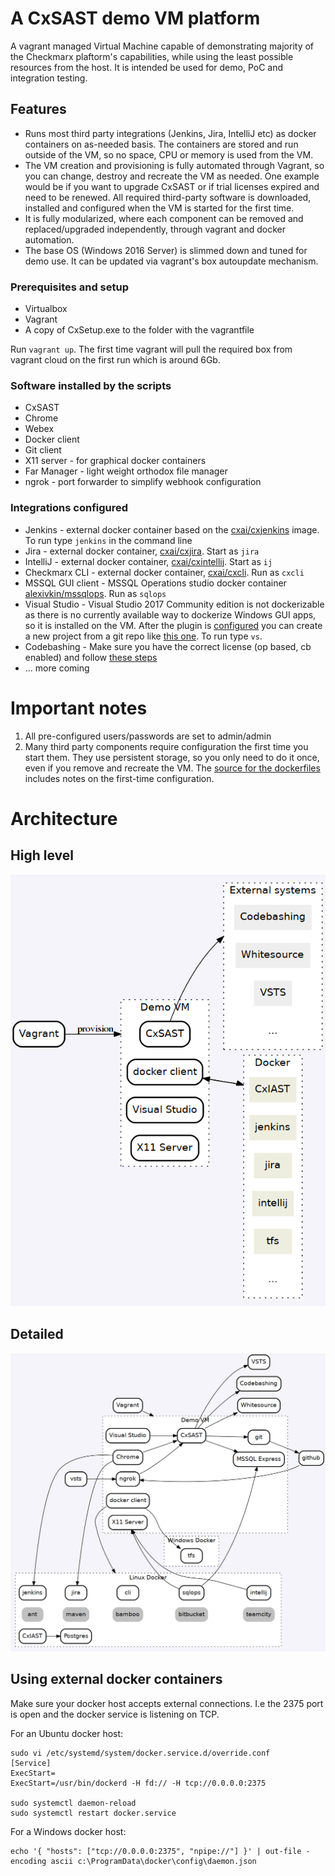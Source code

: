 # A CxSAST demo VM platform
A vagrant managed Virtual Machine capable of demonstrating majority of the Checkmarx plaftorm's capabilities, while using the least possible resources from the host. It is intended be used for demo, PoC and integration testing.

## Features
* Runs most third party integrations (Jenkins, Jira, IntelliJ etc) as docker containers on as-needed basis. The containers are stored and run outside of the VM, so no space, CPU or memory is used from the VM.
* The VM creation and provisioning is fully automated through Vagrant, so you can change, destroy and recreate the VM as needed. One example would be if you want to upgrade CxSAST or if trial licenses expired and need to be renewed. All required third-party software is downloaded, installed and configured when the VM is started for the first time.
* It is fully modularized, where each component can be removed and replaced/upgraded independently, through vagrant and docker automation.
* The base OS (Windows 2016 Server) is slimmed down and tuned for demo use. It can be updated via vagrant's box autoupdate mechanism.

### Prerequisites and setup
* Virtualbox
* Vagrant
* A copy of CxSetup.exe to the folder with the vagrantfile

Run `vagrant up`. The first time vagrant will pull the required box from vagrant cloud on the first run which is around 6Gb.

### Software installed by the scripts
* CxSAST
* Chrome
* Webex
* Docker client
* Git client
* X11 server - for graphical docker containers
* Far Manager - light weight orthodox file manager
* ngrok - port forwarder to simplify webhook configuration

### Integrations configured
* Jenkins - external docker container based on the [cxai/cxjenkins](https://hub.docker.com/r/cxai/cxjenkins/) image. To run type `jenkins` in the command line
* Jira - external docker container, [cxai/cxjira](https://hub.docker.com/r/cxai/cxjira/). Start as `jira`
* IntelliJ - external docker container, [cxai/cxintellij](https://hub.docker.com/r/cxai/intellij). Start as `ij`
* Checkmarx CLI - external docker container, [cxai/cxcli](https://hub.docker.com/r/cxai/cxcli). Run as `cxcli`
* MSSQL GUI client - MSSQL Operations studio docker container [alexivkin/mssqlops](https://hub.docker.com/r/alexivkin/mssqlops/). Run as `sqlops`
* Visual Studio - Visual Studio 2017 Community edition is not dockerizable as there is no currently available way to dockerize Windows GUI apps, so it is installed on the VM. After the plugin is  [configured](https://checkmarx.atlassian.net/wiki/spaces/KC/pages/126463827/Setting+Up+the+CxSAST+Visual+Studio+Plugin+v8.4.1+and+up) you can create a new project from a git repo like [this one](https://github.com/cxai/WebGoat.Net). To run type `vs`.
* Codebashing - Make sure you have the correct license (op based, cb enabled) and follow [these steps](https://checkmarx.atlassian.net/wiki/spaces/KC/pages/224952398/Enabling+Codebashing+Add-on+v8.5.0+and+up)
* ... more coming

# Important notes
1. All pre-configured users/passwords are set to admin/admin
2. Many third party components require configuration the first time you start them. They use persistent storage, so you only need to do it once, even if you remove and recreate the VM. The [source for the dockerfiles](https://github.com/alexivkin/Docker-CxIntegrations/) includes notes on the first-time configuration.

# Architecture
## High level
![High level](assets/diagram001.png)

## Detailed
![Detailed](assets/diagram.png)
## Using external docker containers
Make sure your docker host accepts external connections. I.e the 2375 port is open and the docker service is listening on TCP.

For an Ubuntu docker host:
```
sudo vi /etc/systemd/system/docker.service.d/override.conf
[Service]
ExecStart=
ExecStart=/usr/bin/dockerd -H fd:// -H tcp://0.0.0.0:2375

sudo systemctl daemon-reload
sudo systemctl restart docker.service
```

For a Windows docker host:
```
echo '{ "hosts": ["tcp://0.0.0.0:2375", "npipe://"] }' | out-file -encoding ascii c:\ProgramData\docker\config\daemon.json
```
